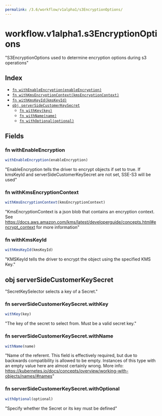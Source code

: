 ```yaml
---
permalink: /3.6/workflow/v1alpha1/s3EncryptionOptions/
---
```


# workflow.v1alpha1.s3EncryptionOptions

"S3EncryptionOptions used to determine encryption options during s3 operations"

## Index

* [`fn withEnableEncryption(enableEncryption)`](#fn-withenableencryption)
* [`fn withKmsEncryptionContext(kmsEncryptionContext)`](#fn-withkmsencryptioncontext)
* [`fn withKmsKeyId(kmsKeyId)`](#fn-withkmskeyid)
* [`obj serverSideCustomerKeySecret`](#obj-serversidecustomerkeysecret)
  * [`fn withKey(key)`](#fn-serversidecustomerkeysecretwithkey)
  * [`fn withName(name)`](#fn-serversidecustomerkeysecretwithname)
  * [`fn withOptional(optional)`](#fn-serversidecustomerkeysecretwithoptional)

## Fields

### fn withEnableEncryption

```ts
withEnableEncryption(enableEncryption)
```

"EnableEncryption tells the driver to encrypt objects if set to true. If kmsKeyId and serverSideCustomerKeySecret are not set, SSE-S3 will be used"

### fn withKmsEncryptionContext

```ts
withKmsEncryptionContext(kmsEncryptionContext)
```

"KmsEncryptionContext is a json blob that contains an encryption context. See https://docs.aws.amazon.com/kms/latest/developerguide/concepts.html#encrypt_context for more information"

### fn withKmsKeyId

```ts
withKmsKeyId(kmsKeyId)
```

"KMSKeyId tells the driver to encrypt the object using the specified KMS Key."

## obj serverSideCustomerKeySecret

"SecretKeySelector selects a key of a Secret."

### fn serverSideCustomerKeySecret.withKey

```ts
withKey(key)
```

"The key of the secret to select from.  Must be a valid secret key."

### fn serverSideCustomerKeySecret.withName

```ts
withName(name)
```

"Name of the referent. This field is effectively required, but due to backwards compatibility is allowed to be empty. Instances of this type with an empty value here are almost certainly wrong. More info: https://kubernetes.io/docs/concepts/overview/working-with-objects/names/#names"

### fn serverSideCustomerKeySecret.withOptional

```ts
withOptional(optional)
```

"Specify whether the Secret or its key must be defined"